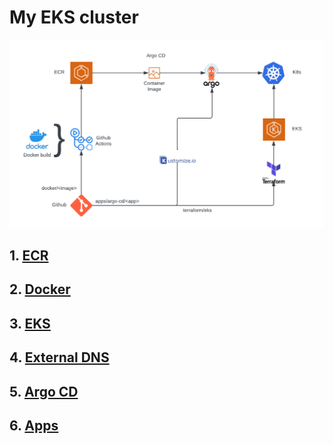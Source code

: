 # My EKS cluster

![arch.png](arch.png)

## 1. [ECR](terraform/ecr)

## 2. [Docker](docker)

## 3. [EKS](terraform/eks)

## 4. [External DNS](apps/kubectl/external-dns)

## 5. [Argo CD](argo-cd)

## 6. [Apps](apps/)
